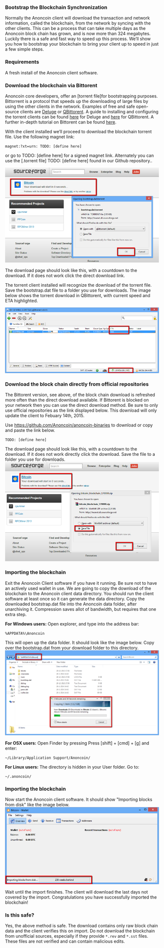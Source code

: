 ### Bootstrap the Blockchain Synchronization

Normally the Anoncoin client will download the transaction and network information, called the blockchain, from the network by syncing with the other clients. This can be a process that can take multiple days as the Anoncoin block chain has grown, and is now more than 324 megabytes. Luckily there is a safe and fast way to speed up this process. We’ll show you how to bootstrap your blockchain to bring your client up to speed in just a few simple steps.

### Requirements

A fresh install of the Anoncoin client software.

### Download the blockchain via Bittorent

Anoncoin core developers, offer an [torrent file]for bootstrapping purposes. Bittorrent is a protocol that speeds up the downloading of large files by using the other clients in the network. Examples of free and safe open-source clients are [Deluge](http://deluge-torrent.org/) or [QBittorent](http://www.qbittorrent.org/). A guide to installing and configuring the torrent clients can be found [here](http://dev.deluge-torrent.org/wiki/UserGuide) for Deluge and [here](http://qbforums.shiki.hu/) for QBittorent. A further in-depth tutorial on Bittorent can be found [here](http://www.howtogeek.com/howto/31846/bittorrent-for-beginners-how-get-started-downloading-torrents/).

With the client installed we’ll proceed to download the blockchain torrent file. Use the following magnet link:

	magnet:?xt=urn: TODO: [define here]

 or go to TODO: [define here] for a signed magnet link. Alternately you can use the [.torrent file] TODO: [define here]  found in our Github repository..

![Fig1](img/bootstrap1.png)

The download page should look like this, with a countdown to the download. If it does not work click the direct download link.

The torrent client installed will recognize the download of the torrent file. Save the bootstrap.dat file to a folder you use for downloads. The image below shows the torrent download in QBittorent, with current speed and ETA highlighted.

![Fig2](img/bootstrap2.png)

### Download the block chain directly from official repositories
The Bittorent version, see above, of the block chain download is refreshed more often than the direct download available. If Bittorent is blocked on your network then you can use the direct download method. Be sure to only use official repositories as the link displayed below. This download will only update the client to Febuary 14th, 2015.

Use https://github.com/Anoncoin/anoncoin-binaries to download or copy and paste the link below.

	TODO: [define here]

The download page should look like this, with a countdown to the download. If it does not work directly click the download. Save the file to a folder you use for downloads.
![Fig3](img/bootstrap3.png)

### Importing the blockchain
Exit the Anoncoin Client software if you have it running. Be sure not to have an actively used wallet in use. We are going to copy the download of the blockchain to the Anoncoin client data directory. You should run the client software at least once so it can generate the data directory. Copy the downloaded bootstrap.dat file into the Anoncoin data folder, after unarchiving it.  Compression saves allot of bandwidth, but requires that one extra step.

**For Windows users:**
Open explorer, and type into the address bar:

	%APPDATA%\Anoncoin

This will open up the data folder. It should look like the image below. Copy over the bootstrap.dat from your download folder to this directory.
![Fig4](img/bootstrap4.png)

**For OSX users:**
Open Finder by pressing Press [shift] + [cmd] + [g] and enter:

	~/Library/Application Support/Anoncoin/

**For Linux users:**
The directory is hidden in your User folder. Go to:

	~/.anoncoin/

### Importing the blockchain
Now start the Anoncoin client software. It should show "Importing blocks from disk" like the image below.
![Fig5](img/bootstrap5.png)

Wait until the import finishes. The client will download the last days not covered by the import. Congratulations you have successfully imported the blockchain!

### Is this safe?

Yes, the above method is safe. The download contains only raw block chain data and the client verifies this on import. Do not download the blockchain from unofficial sources, especially if they provide `*.rev` and `*.sst` files. These files are not verified and can contain malicious edits.
